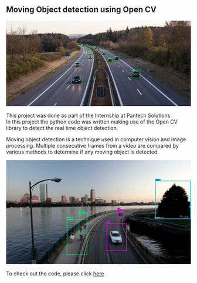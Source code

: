 ## Moving Object detection using Open CV
![enter image description here](https://github.com/Chetan-git2786/Moving_Object_detection/blob/main/MObject_Detection_Sample.jpg?raw=true)

This project was done  as part of the Internship  at Pantech Solutions  
In this project the python code was written making use of the Open CV library to detect the real time object detection. 

Moving object detection is a technique used in computer vision and image processing. Multiple consecutive frames from a video are compared by various methods to determine if any moving object is detected.

![enter image description here](https://github.com/Chetan-git2786/Moving_Object_detection/blob/main/Object_Detection_Sample.jpg?raw=true)

To check out the code, please click [here](https://github.com/Chetan-git2786/Moving_Object_detection/blob/main/Camera_test_to_detect_Moving_Object.py)

